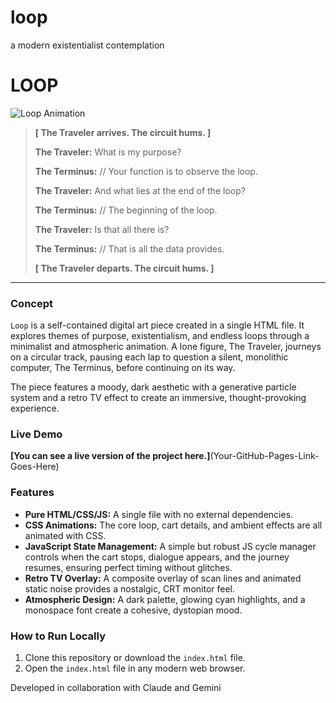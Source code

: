 # loop
a modern existentialist contemplation


# LOOP

![Loop Animation](animation.gif)

> **[ The Traveler arrives. The circuit hums. ]**
>
> **The Traveler:** What is my purpose?
>
> **The Terminus:** // Your function is to observe the loop.
>
> **The Traveler:** And what lies at the end of the loop?
>
> **The Terminus:** // The beginning of the loop.
>
> **The Traveler:** Is that all there is?
>
> **The Terminus:** // That is all the data provides.
>
> **[ The Traveler departs. The circuit hums. ]**

---

### Concept

`Loop` is a self-contained digital art piece created in a single HTML file. It explores themes of purpose, existentialism, and endless loops through a minimalist and atmospheric animation. A lone figure, The Traveler, journeys on a circular track, pausing each lap to question a silent, monolithic computer, The Terminus, before continuing on its way.

The piece features a moody, dark aesthetic with a generative particle system and a retro TV effect to create an immersive, thought-provoking experience.

### Live Demo

**[You can see a live version of the project here.]**(Your-GitHub-Pages-Link-Goes-Here)

### Features

* **Pure HTML/CSS/JS:** A single file with no external dependencies.
* **CSS Animations:** The core loop, cart details, and ambient effects are all animated with CSS.
* **JavaScript State Management:** A simple but robust JS cycle manager controls when the cart stops, dialogue appears, and the journey resumes, ensuring perfect timing without glitches.
* **Retro TV Overlay:** A composite overlay of scan lines and animated static noise provides a nostalgic, CRT monitor feel.
* **Atmospheric Design:** A dark palette, glowing cyan highlights, and a monospace font create a cohesive, dystopian mood.

### How to Run Locally

1.  Clone this repository or download the `index.html` file.
2.  Open the `index.html` file in any modern web browser.

Developed in collaboration with Claude and Gemini
